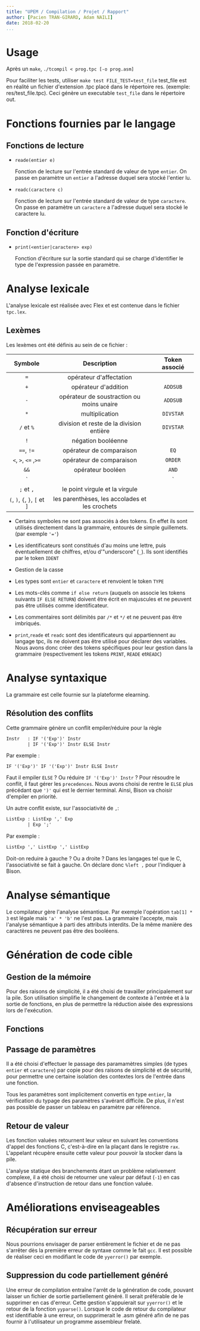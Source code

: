 ```yaml
---
title: "UPEM / Compilation / Projet / Rapport"
author: [Pacien TRAN-GIRARD, Adam NAILI]
date: 2018-02-20
...
```


# Usage
Après un `make`, `./tcompil < prog.tpc [-o prog.asm]`
	
Pour faciliter les tests, utiliser `make test FILE_TEST=test_file`
test_file est en réalité un fichier d'extension .tpc placé dans le répertoire res. (exemple: res/test_file.tpc).
Ceci génère un executable `test_file` dans le répertoire out.

# Fonctions fournies par le langage

## Fonctions de lecture

- `reade(entier e)`

	Fonction de lecture sur l'entrée standard de valeur de type `entier`. On passe en paramètre un `entier` a l'adresse duquel sera stocké l'entier lu.

- `readc(caractere c)`

	Fonction de lecture sur l'entrée standard de valeur de type `caractere`. On passe en paramètre un `caractere` a l'adresse duquel sera stocké le caractere lu.

## Fonction d'écriture
- `print(<entier|caractere> exp)`

	Fonction d'écriture sur la sortie standard qui se charge d'identifier le type de l'expression passée en paramètre.

# Analyse lexicale

L'analyse lexicale est réalisée avec Flex et est contenue dans le fichier `tpc.lex`.

## Lexèmes

Les lexèmes ont été définis au sein de ce fichier :

|             Symbole            |                   Description                  | Token associé |
|:------------------------------:|:----------------------------------------------:|:-------------:|
|               `=`              |             opérateur d'affectation            |               |
|               `+`              |              opérateur d'addition              |    `ADDSUB`   |
|               `-`              |    opérateur de soustraction ou moins unaire   |    `ADDSUB`   |
|               `*`              |                 multiplication                 |   `DIVSTAR`   |
|           `/` et `%`           |    division et reste de la division entière    |   `DIVSTAR`   |
|               `!`              |               négation booléenne               |               |
|           `==`, `!=`           |            opérateur de comparaison            |      `EQ`     |
|      `<`, `>`, `<=` ,`>=`      |            opérateur de comparaison            |    `ORDER`    |
|              `&&`              |                opérateur booléen               |     `AND`     |
|              `||`              |                opérateur booléen               |      `OR`     |
|           `;` et `,`           |         le point virgule et la virgule         |               |
| `(`, `)`, `{`, `}`, `[` et `]` | les parenthèses, les accolades et les crochets |               |

- Certains symboles ne sont pas associés à des tokens.
  En effet ils sont utilisés directement dans la grammaire, entourés de simple guillemets. (par exemple `'='`)
  
- Les identificateurs sont constitués d'au moins une lettre, puis éventuellement de chiffres, et/ou d'"underscore" (`_`).
  Ils sont identifiés par le token `IDENT`

- Gestion de la casse

- Les types sont `entier` et `caractere` et renvoient le token `TYPE`

- Les mots-clés comme `if else return` (auquels on associe les tokens suivants `IF ELSE RETURN`) doivent être écrit en majuscules et ne peuvent pas être utilisés comme identificateur. 

- Les commentaires sont délimités par `/*` et `*/` et ne peuvent pas être imbriqués.

- `print`,`reade` et `readc` sont des identificateurs qui appartiennent au langage tpc, ils ne doivent pas être utilisé pour déclarer des variables.
  Nous avons donc créer des tokens spécifiques pour leur gestion dans la grammaire (respectivement les tokens `PRINT`, `READE` et`READC`)


# Analyse syntaxique

La grammaire est celle fournie sur la plateforme elearning.

## Résolution des conflits

Cette grammaire génère un conflit empiler/réduire pour la règle

```yacc
Instr	: IF '('Exp')' Instr
		| IF '('Exp')' Instr ELSE Instr
```

Par exemple :

```
IF '('Exp')' IF '('Exp')' Instr ELSE Instr
```

Faut il empiler `ELSE` ? Ou réduire `IF '('Exp')' Instr` ?
Pour résoudre le conflit, il faut gérer les `precedences`.
Nous avons choisi de rentre le `ELSE` plus précédant que `')'` qui est le dernier terminal.
Ainsi, Bison va choisir d'empiler en priorité.

Un autre conflit existe, sur l'associativité de `,`:

```yacc
ListExp	: ListExp ',' Exp
		| Exp ';'
```

Par exemple :

```yacc
ListExp ',' ListExp ',' ListExp
```

Doit-on reduire à gauche ? Ou a droite ?
Dans les langages tel que le C, l'associativité se fait à gauche.
On déclare donc `%left ,` pour l'indiquer à Bison.


# Analyse sémantique

Le compilateur gère l'analyse sémantique.
Par exemple l'opération `tab[1] * 3` est légale mais `'a' * 'b'` ne l'est pas. La grammaire l'accepte, mais l'analyse sémantique à parti des attributs interdits.
De la même manière des caractères ne peuvent pas être des booléens.


# Génération de code cible

## Gestion de la mémoire

Pour des raisons de simplicité, il a été choisi de travailler principalement sur la pile. Son utilisation simplifie le changement de contexte à l'entrée et à la sortie de fonctions, en plus de permettre la réduction aisée des expressions lors de l'exécution.

## Fonctions

## Passage de paramètres

Il a été choisi d'effectuer le passage des paramamètres simples (de types `entier` et `caractere`) par copie pour des raisons de simplicité et de sécurité, pour permettre une certaine isolation des contextes lors de l'entrée dans une fonction.

Tous les paramètres sont implicitement convertis en type `entier`, la vérification du typage des paramètres s'avérant difficile. De plus, il n'est pas possible de passer un tableau en paramètre par référence.


## Retour de valeur

Les fonction valuées retournent leur valeur en suivant les conventions d'appel des fonctions C, c'est-à-dire en la plaçant dans le registre `rax`. L'appelant récupère ensuite cette valeur pour pouvoir la stocker dans la pile.

L'analyse statique des branchements étant un problème relativement complexe, il a été choisi de retourner une valeur par défaut (`-1`) en cas d'absence d'instruction de retour dans une fonction valuée.


# Améliorations enviseageables

## Récupération sur erreur

Nous pourrions envisager de parser entièrement le fichier et de ne pas s'arrêter dès la première erreur de syntaxe comme le fait `gcc`.
Il est possible de réaliser ceci en modifiant le code de `yyerror()` par exemple.

## Suppression du code partiellement généré

Une erreur de compilation entraîne l'arrêt de la génération de code, pouvant laisser un fichier de sortie partiellement généré. Il serait préférable de le supprimer en cas d'erreur.
Cette gestion s'appuierait sur `yyerror()` et le retour de la fonction `yyparse()`. Lorsque le code de retour du compilateur est identifiable à une erreur, on supprimerait le .asm généré afin de ne pas fournir à l'utilisateur un programme assembleur frelaté. 
